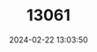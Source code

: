 ---
title: "13061"
category: "Melanotaenia exquisita"
draft: false
date: 2024-02-22 13:03:50
languages:
  English: ["Exquisite Rainbowfish"]
---
